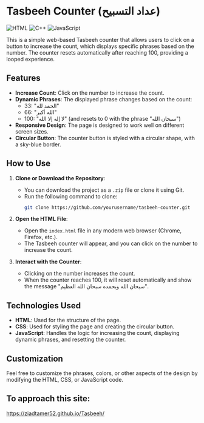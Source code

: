 # Tasbeeh Counter (عداد التسبيح)
![HTML](https://img.shields.io/badge/HTML-5-orange)
![C++](https://img.shields.io/badge/C%2B%2B-11-blue)
![JavaScript](https://img.shields.io/badge/JavaScript-ES6-yellowgreen)

This is a simple web-based Tasbeeh counter that allows users to click on a button to increase the count, which displays specific phrases based on the number. The counter resets automatically after reaching 100, providing a looped experience.

## Features

- **Increase Count**: Click on the number to increase the count.
- **Dynamic Phrases**: The displayed phrase changes based on the count:
  - 33: "الحمد لله"
  - 66: "الله أكبر"
  - 100: "لا إله إلا الله" (and resets to 0 with the phrase "سبحان الله")
- **Responsive Design**: The page is designed to work well on different screen sizes.
- **Circular Button**: The counter button is styled with a circular shape, with a sky-blue border.

## How to Use

1. **Clone or Download the Repository**: 
   - You can download the project as a `.zip` file or clone it using Git.
   - Run the following command to clone:
     ```bash
     git clone https://github.com/yourusername/tasbeeh-counter.git
     ```

2. **Open the HTML File**: 
   - Open the `index.html` file in any modern web browser (Chrome, Firefox, etc.).
   - The Tasbeeh counter will appear, and you can click on the number to increase the count.

3. **Interact with the Counter**:
   - Clicking on the number increases the count.
   - When the counter reaches 100, it will reset automatically and show the message "سبحان الله وبحمده سبحان الله العظيم".

## Technologies Used

- **HTML**: Used for the structure of the page.
- **CSS**: Used for styling the page and creating the circular button.
- **JavaScript**: Handles the logic for increasing the count, displaying dynamic phrases, and resetting the counter.

## Customization

Feel free to customize the phrases, colors, or other aspects of the design by modifying the HTML, CSS, or JavaScript code.

## To approach this site:
https://ziadtamer52.github.io/Tasbeeh/ 